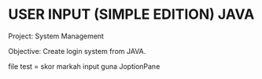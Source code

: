 # USER INPUT (SIMPLE EDITION) JAVA

Project: System Management 

Objective: Create login system from JAVA.

file test = skor markah input guna JoptionPane
